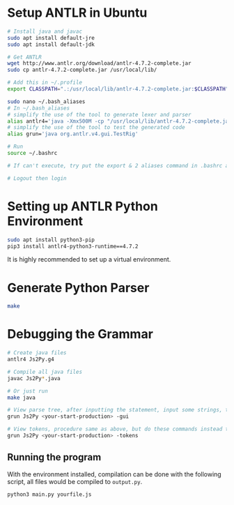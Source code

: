 # Setup ANTLR in Ubuntu

```bash
# Install java and javac
sudo apt install default-jre
sudo apt install default-jdk

# Get ANTLR
wget http://www.antlr.org/download/antlr-4.7.2-complete.jar
sudo cp antlr-4.7.2-complete.jar /usr/local/lib/

# Add this in ~/.profile
export CLASSPATH=".:/usr/local/lib/antlr-4.7.2-complete.jar:$CLASSPATH"

sudo nano ~/.bash_aliases
# In ~/.bash_aliases
# simplify the use of the tool to generate lexer and parser
alias antlr4='java -Xmx500M -cp "/usr/local/lib/antlr-4.7.2-complete.jar:$CLASSPATH" org.antlr.v4.Tool'
# simplify the use of the tool to test the generated code
alias grun='java org.antlr.v4.gui.TestRig'

# Run
source ~/.bashrc

# If can't execute, try put the export & 2 aliases command in .bashrc at home, run source .bashrc

# Logout then login
```

# Setting up ANTLR Python Environment

``` bash
sudo apt install python3-pip
pip3 install antlr4-python3-runtime==4.7.2
```

It is highly recommended to set up a virtual environment.

# Generate Python Parser

```bash
make
```

# Debugging the Grammar

```bash
# Create java files
antlr4 Js2Py.g4

# Compile all java files
javac Js2Py*.java

# Or just run
make java

# View parse tree, after inputting the statement, input some strings, then press CTRL + D
grun Js2Py <your-start-production> -gui

# View tokens, procedure same as above, but do these commands instead to start
grun Js2Py <your-start-production> -tokens
```

## Running the program

With the environment installed, compilation can be done with the following script, all files would be compiled to `output.py`.

```bash
python3 main.py yourfile.js
```
